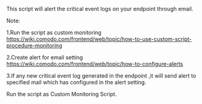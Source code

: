 This script will alert the critical event logs on your endpoint through email.

Note:

1.Run the script as custom monitoring 
https://wiki.comodo.com/frontend/web/topic/how-to-use-custom-script-procedure-monitoring

2.Create alert for email setting 
https://wiki.comodo.com/frontend/web/topic/how-to-configure-alerts

3.If any new critical event log  generated in the endpoint ,it will send alert to specified mail which has configured in the alert setting.

 

Run the script as Custom Monitoring Script.